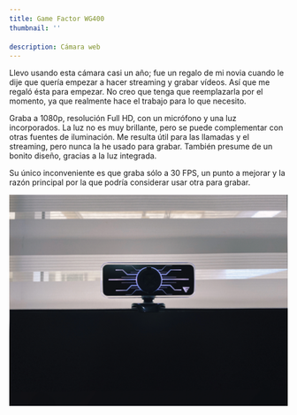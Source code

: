 ```yaml
---
title: Game Factor WG400 
thumbnail: ''

description: Cámara web
---
```


Llevo usando esta cámara casi un año; fue un regalo de mi novia cuando le dije que quería empezar a hacer streaming y grabar vídeos. Así que me regaló ésta para empezar. No creo que tenga que reemplazarla por el momento, ya que realmente hace el trabajo para lo que necesito.

Graba a 1080p, resolución Full HD, con un micrófono y una luz incorporados. La luz no es muy brillante, pero se puede complementar con otras fuentes de iluminación. Me resulta útil para las llamadas y el streaming, pero nunca la he usado para grabar. También presume de un bonito diseño, gracias a la luz integrada.

Su único inconveniente es que graba sólo a 30 FPS, un punto a mejorar y la razón principal por la que podría considerar usar otra para grabar.

![camera-1.webp](/assets/img/uses/camera-1.webp)